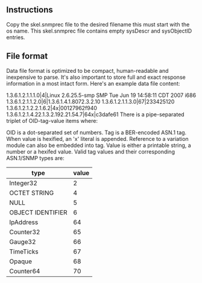 ## Instructions
Copy the skel.snmprec file to the desired filename this must start with the os name. This skel.snmprec file contains empty sysDescr and sysObjectID entries.

## File format
Data file format is optimized to be compact, human-readable and inexpensive to parse. It's also important to store full and exact response information in a most intact
form. Here's an example data file content:

1.3.6.1.2.1.1.1.0|4|Linux 2.6.25.5-smp SMP Tue Jun 19 14:58:11 CDT 2007 i686
1.3.6.1.2.1.1.2.0|6|1.3.6.1.4.1.8072.3.2.10
1.3.6.1.2.1.1.3.0|67|233425120
1.3.6.1.2.1.2.2.1.6.2|4x|00127962f940
1.3.6.1.2.1.4.22.1.3.2.192.21.54.7|64x|c3dafe61
There is a pipe-separated triplet of OID-tag-value items where:

OID is a dot-separated set of numbers.
Tag is a BER-encoded ASN.1 tag. When value is hexified, an 'x' literal is appended. Reference to a variation module can also be embedded into tag.
Value is either a printable string, a number or a hexifed value.
Valid tag values and their corresponding ASN.1/SNMP types are:

| type | value |
| --- | --- |
| Integer32 | 2 |
| OCTET STRING | 4 |
| NULL | 5 |
| OBJECT IDENTIFIER | 6 |
| IpAddress | 64 |
| Counter32 | 65 |
| Gauge32 | 66 |
| TimeTicks | 67 |
| Opaque | 68 |
| Counter64 | 70 |





